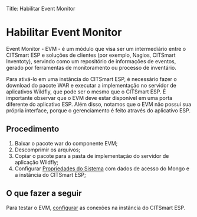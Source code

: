 Title: Habilitar Event Monitor  

# Habilitar Event Monitor  

Event Monitor - EVM - é um módulo que visa ser um intermediário entre o CITSmart ESP e soluções de clientes (por exemplo, Nagios, CITSmart Inventoty), servindo como um repositório de informações de eventos, gerado por ferramentas de monitoramento ou processo de inventário.

Para ativá-lo em uma instância do CITSmart ESP, é necessário fazer o download do pacote WAR e executar a implementação no servidor de aplicativos Wildfly, que pode ser o mesmo que o CITSmart ESP. É importante observar que o EVM deve estar disponível em uma porta diferente do aplicativo ESP. Além disso, notamos que o EVM não possui sua própria interface, porque o gerenciamento é feito através do aplicativo ESP.

## Procedimento  

1. Baixar o pacote war do componente EVM;  
2. Descomprimir os arquivos;  
3. Copiar o pacote para a pasta de implementação do servidor de aplicação Wildfly;  
4. Configurar [Propriedades do Sistema][1] com dados de acesso do Mongo e a instância do CITSmart ESP;  

## O que fazer a seguir  

Para testar o EVM, [configurar][2] as conexões na instância do CITSmart ESP.  

[1]:/pt-br/citsmart-esp-8/get-started/installation-and-upgrade/perform-installation.html
[2]:/pt-br/citsmart-esp-8/processes/event/configuration/register-event-monitor-connection.html